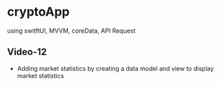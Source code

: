 # cryptoApp
using switftUI, MVVM, coreData, API Request
## Video-12
- Adding market statistics by creating a data model and view to display market statistics
